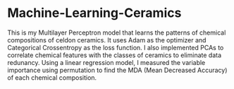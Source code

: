 # Machine-Learning-Ceramics
This is my Multilayer Perceptron model that learns the patterns of chemical compositions of celdon ceramics. It uses Adam as the optimizer and Categorical Crossentropy as the loss function. I also implemented PCAs to correlate chemical features with the classes of ceramics to eliminate data redunancy. Using a linear regression model, I measured the variable importance using permutation to find the MDA (Mean Decreased Accuracy) of each chemical composition.   
